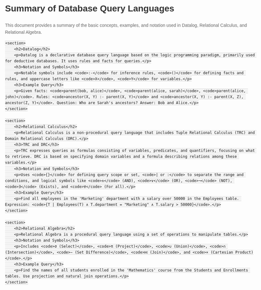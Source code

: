 <!DOCTYPE html>
<html lang="en">
<head>
    <meta charset="UTF-8">
    <title>Summary of Database Query Languages</title>
    <style>
        body {
            font-family: Arial, sans-serif;
            line-height: 1.6;
            max-width: 800px;
            margin: auto;
            padding: 0 20px;
        }
        h1, h2 {
            color: #333;
        }
        h3 {
            color: #555;
        }
        p, li {
            color: #666;
        }
        code {
            background-color: #f4f4f4;
            border: 1px solid #ddd;
            padding: 2px 6px;
        }
    </style>
</head>
<body>
    <h1>Summary of Database Query Languages</h1>
    <p>This document provides a summary of the basic concepts, examples, and notation used in Datalog, Relational Calculus, and Relational Algebra.</p>

    <section>
        <h2>Datalog</h2>
        <p>Datalog is a declarative database query language based on the logic programming paradigm, primarily used for deductive databases. It uses rules and facts for queries.</p>
        <h3>Notation and Symbols</h3>
        <p>Notable symbols include <code>:-</code> for inference rules, <code>()</code> for defining facts and rules, and uppercase letters like <code>X</code>, <code>Y</code> for variables.</p>
        <h3>Example Query</h3>
        <p>Given facts: <code>parent(bob, alice)</code>, <code>parent(alice, sarah)</code>, <code>parent(alice, john)</code>. Rules: <code>ancestor(X, Y) :- parent(X, Y)</code> and <code>ancestor(X, Y) :- parent(X, Z), ancestor(Z, Y)</code>. Question: Who are Sarah's ancestors? Answer: Bob and Alice.</p>
    </section>

    <section>
        <h2>Relational Calculus</h2>
        <p>Relational Calculus is a non-procedural query language that includes Tuple Relational Calculus (TRC) and Domain Relational Calculus (DRC).</p>
        <h3>TRC and DRC</h3>
        <p>TRC expresses queries as formulas consisting of variables, predicates, and quantifiers, focusing on what to retrieve. DRC is based on specifying domain variables and a formula describing relations among these variables.</p>
        <h3>Notation and Symbols</h3>
        <p>Uses <code>{}</code> for defining query scope or set, <code>| or :</code> to separate the range and conditions, and logical symbols like <code>∧</code> (AND), <code>∨</code> (OR), <code>¬</code> (NOT), <code>∃</code> (Exists), and <code>∀</code> (For all).</p>
        <h3>Example Query</h3>
        <p>Find all employees in the 'Marketing' department with a salary over 50000 in the Employees table. Expression: <code>{T | Employees(T) ∧ T.department = "Marketing" ∧ T.salary > 50000}</code>.</p>
    </section>

    <section>
        <h2>Relational Algebra</h2>
        <p>Relational Algebra is a procedural query language using a set of operations to manipulate tables.</p>
        <h3>Notation and Symbols</h3>
        <p>Includes <code>σ (Select)</code>, <code>π (Project)</code>, <code>∪ (Union)</code>, <code>∩ (Intersection)</code>, <code>− (Set Difference)</code>, <code>⨝ (Join)</code>, and <code>× (Cartesian Product)</code>.</p>
        <h3>Example Query</h3>
        <p>Find the names of all students enrolled in the 'Mathematics' course from the Students and Enrollments tables. Use projection and natural join operations.</p>
    </section>
</body>
</html>
